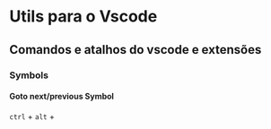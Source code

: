 # Utils para o Vscode

## Comandos e atalhos do vscode e extensões

### Symbols

#### Goto next/previous Symbol

`ctrl` + `alt` + 